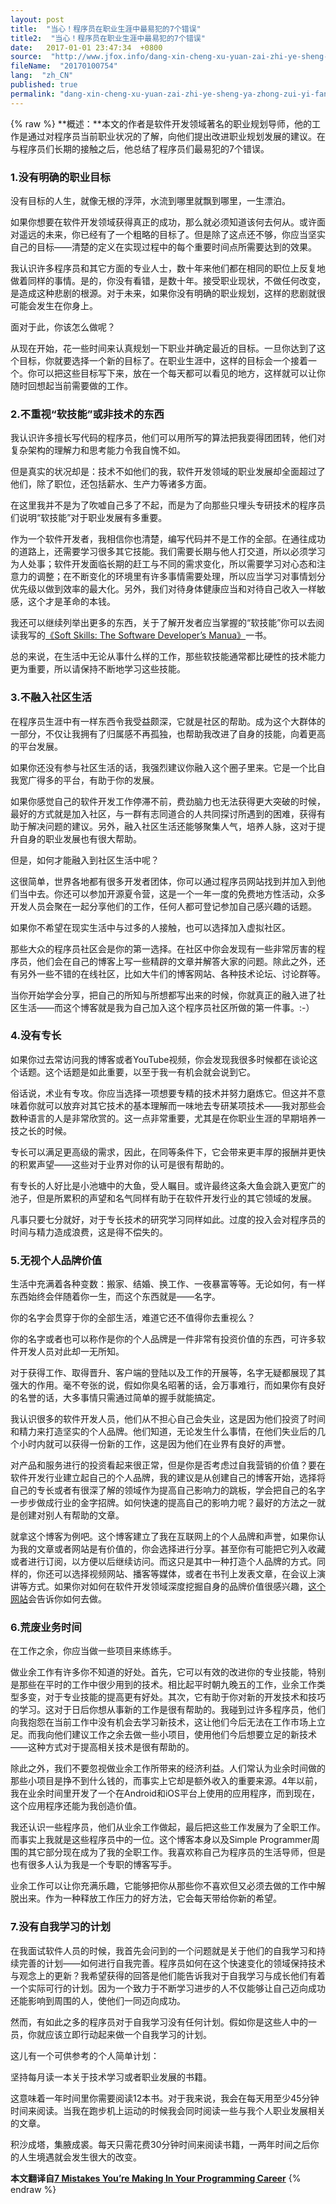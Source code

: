 ```yaml
---
layout: post
title:  "当心！程序员在职业生涯中最易犯的7个错误"
title2:  "当心！程序员在职业生涯中最易犯的7个错误"
date:   2017-01-01 23:47:34  +0800
source:  "http://www.jfox.info/dang-xin-cheng-xu-yuan-zai-zhi-ye-sheng-ya-zhong-zui-yi-fan-de-7-ge-cuo-wu.html"
fileName:  "20170100754"
lang:  "zh_CN"
published: true
permalink: "dang-xin-cheng-xu-yuan-zai-zhi-ye-sheng-ya-zhong-zui-yi-fan-de-7-ge-cuo-wu.html"
---
```

{% raw %}
**概述：**本文的作者是软件开发领域著名的职业规划导师，他的工作是通过对程序员当前职业状况的了解，向他们提出改进职业规划发展的建议。在与程序员们长期的接触之后，他总结了程序员们最易犯的7个错误。

### **1.没有明确的职业目标**

没有目标的人生，就像无根的浮萍，水流到哪里就飘到哪里，一生漂泊。

如果你想要在软件开发领域获得真正的成功，那么就必须知道该何去何从。或许面对遥远的未来，你已经有了一个粗略的目标了。但是除了这点还不够，你应当坚实自己的目标——清楚的定义在实现过程中的每个重要时间点所需要达到的效果。

我认识许多程序员和其它方面的专业人士，数十年来他们都在相同的职位上反复地做着同样的事情。是的，你没有看错，是数十年。接受职业现状，不做任何改变，是造成这种悲剧的根源。对于未来，如果你没有明确的职业规划，这样的悲剧就很可能会发生在你身上。

面对于此，你该怎么做呢？

从现在开始，花一些时间来认真规划一下职业并确定最近的目标。一旦你达到了这个目标，你就要选择一个新的目标了。在职业生涯中，这样的目标会一个接着一个。你可以把这些目标写下来，放在一个每天都可以看见的地方，这样就可以让你随时回想起当前需要做的工作。

### **2.不重视“软技能”或非技术的东西**

我认识许多擅长写代码的程序员，他们可以用所写的算法把我耍得团团转，他们对复杂架构的理解力和思考能力令我自愧不如。

但是真实的状况却是：技术不如他们的我，软件开发领域的职业发展却全面超过了他们，除了职位，还包括薪水、生产力等诸多方面。

在这里我并不是为了吹嘘自己多了不起，而是为了向那些只埋头专研技术的程序员们说明“软技能”对于职业发展有多重要。

作为一个软件开发者，我相信你也清楚，编写代码并不是工作的全部。在通往成功的道路上，还需要学习很多其它技能。我们需要长期与他人打交道，所以必须学习为人处事；软件开发面临长期的赶工与不同的需求变化，所以需要学习对心态和注意力的调整；在不断变化的环境里有许多事情需要处理，所以应当学习对事情划分优先级以做到效率的最大化。另外，我们对待身体健康应当和对待自己收入一样敏感，这个才是革命的本钱。

我还可以继续列举出更多的东西，关于了解开发者应当掌握的“软技能”你可以去阅读我写的[《Soft Skills: The Software Developer’s Manua》](/url.php?_src=&amp;isencode=1&amp;content=dGltZT0xNDMyMzU0OTE3OTI5JnVybD1odHRwJTNBJTJGJTJGc2ltcGxlcHJvZ3JhbW1lci5jb20lMkZzb2Z0c2tpbGxz)一书。

总的来说，在生活中无论从事什么样的工作，那些软技能通常都比硬性的技术能力更为重要，所以请保持不断地学习这些技能。

### **3.不融入社区生活**

在程序员生涯中有一样东西令我受益颇深，它就是社区的帮助。成为这个大群体的一部分，不仅让我拥有了归属感不再孤独，也帮助我改进了自身的技能，向着更高的平台发展。

如果你还没有参与社区生活的话，我强烈建议你融入这个圈子里来。它是一个比自我宽广得多的平台，有助于你的发展。

如果你感觉自己的软件开发工作停滞不前，费劲脑力也无法获得更大突破的时候，最好的方式就是加入社区，与一群有志同道合的人共同探讨所遇到的困难，获得有助于解决问题的建议。另外，融入社区生活还能够聚集人气，培养人脉，这对于提升自身的职业发展也有很大帮助。

但是，如何才能融入到社区生活中呢？

这很简单，世界各地都有很多开发者团体，你可以通过程序员网站找到并加入到他们当中去。你还可以参加开源夏令营，这是一个一年一度的免费地方性活动，众多开发人员会聚在一起分享他们的工作，任何人都可登记参加自己感兴趣的话题。

如果你不希望在现实生活中与过多的人接触，也可以选择加入虚拟社区。

那些大众的程序员社区会是你的第一选择。在社区中你会发现有一些非常厉害的程序员，他们会在自己的博客上写一些精辟的文章并解答大家的问题。除此之外，还有另外一些不错的在线社区，比如大牛们的博客网站、各种技术论坛、讨论群等。

当你开始学会分享，把自己的所知与所想都写出来的时候，你就真正的融入进了社区生活——而这个博客就是我为自己加入这个程序员社区所做的第一件事。:-）

### **4.没有专长**

如果你过去常访问我的博客或者YouTube视频，你会发现我很多时候都在谈论这个话题。这个话题是如此重要，以至于我一有机会就会说到它。

俗话说，术业有专攻。你应当选择一项想要专精的技术并努力磨炼它。但这并不意味着你就可以放弃对其它技术的基本理解而一味地去专研某项技术——我对那些会数种语言的人是非常欣赏的。这一点非常重要，尤其是在你职业生涯的早期培养一技之长的时候。

专长可以满足更高级的需求，因此，在同等条件下，它会带来更丰厚的报酬并更快的积累声望——这些对于业界对你的认可是很有帮助的。

有专长的人好比是小池塘中的大鱼，受人瞩目。或许最终这条大鱼会跳入更宽广的池子，但是所累积的声望和名气同样有助于在软件开发行业的其它领域的发展。

凡事只要七分就好，对于专长技术的研究学习同样如此。过度的投入会对程序员的时间与精力造成浪费，这是得不偿失的。

### **5.无视个人品牌价值**

生活中充满着各种变数：搬家、结婚、换工作、一夜暴富等等。无论如何，有一样东西始终会伴随着你一生，而这个东西就是——名字。

你的名字会贯穿于你的全部生活，难道它还不值得你去重视么？

你的名字或者也可以称作是你的个人品牌是一件非常有投资价值的东西，可许多软件开发人员对此却一无所知。

对于获得工作、取得晋升、客户端的登陆以及工作的开展等，名字无疑都展现了其强大的作用。毫不夸张的说，假如你臭名昭著的话，会万事难行，而如果你有良好的名誉的话，大多事情只需通过简单的握手就能搞定。

我认识很多的软件开发人员，他们从不担心自己会失业，这是因为他们投资了时间和精力来打造坚实的个人品牌。他们知道，无论发生什么事情，在他们失业后的几个小时内就可以获得一份新的工作，这是因为他们在业界有良好的声誉。

对产品和服务进行的投资看起来很正常，但是你是否考虑过自我营销的价值？要在软件开发行业建立起自己的个人品牌，我的建议是从创建自己的博客开始，选择将自己的专长或者有很深了解的领域作为提高自己影响力的跳板，学会把自己的名字一步步做成行业的金字招牌。如何快速的提高自己的影响力呢？最好的方法之一就是创建对别人有帮助的文章。

就拿这个博客为例吧。这个博客建立了我在互联网上的个人品牌和声誉，如果你认为我的文章或者网站是有价值的，你会选择进行分享。甚至你有可能把它列入收藏或者进行订阅，以方便以后继续访问。而这只是其中一种打造个人品牌的方式。同样的，你还可以选择视频网站、播客等媒体，或者在书刊上发表文章，在会议上演讲等方式。如果你对如何在软件开发领域深度挖掘自身的品牌价值很感兴趣，[这个网站](/url.php?_src=&amp;isencode=1&amp;content=dGltZT0xNDMyMzU0OTE3OTMwJnVybD1odHRwJTNBJTJGJTJGZGV2Y2FyZWVyYm9vc3QuY29tJTJGJTNGX2dhJTNEMS45MzIxODkwNi42MTQ4ODQ3MS4xNDMyMDg3MzAx)会告诉你如何去做。

### **6.荒废业务时间**

在工作之余，你应当做一些项目来练练手。

做业余工作有许多你不知道的好处。首先，它可以有效的改进你的专业技能，特别是那些在平时的工作中很少用到的技术。相比起平时朝九晚五的工作，业余工作类型多变，对于专业技能的提高更有好处。其次，它有助于你对新的开发技术和技巧的学习。这对于日后你想从事新的工作是很有帮助的。我碰到过许多程序员，他们向我抱怨在当前工作中没有机会去学习新技术，这让他们今后无法在工作市场上立足。而我向他们建议工作之余去做一些小项目，使用他们今后想要立足的新技术——这种方式对于提高相关技术是很有帮助的。

除此之外，我们不要忽视做业余工作所带来的经济利益。人们常认为业余时间做的那些小项目是挣不到什么钱的，而事实上它却是额外收入的重要来源。4年以前，我在业余时间里开发了一个在Android和iOS平台上使用的应用程序，而到现在，这个应用程序还能为我创造价值。

我还认识一些程序员，他们从业余工作做起，最后把这些工作发展为了全职工作。而事实上我就是这些程序员中的一位。这个博客本身以及Simple Programmer周围的其它部分现在成为了我的全职工作。我喜欢称自己为程序员的生活导师，但是也有很多人认为我是一个专职的博客写手。

业余工作可以让你充满乐趣，它能够把你从那些你不喜欢但又必须去做的工作中解脱出来。作为一种释放工作压力的好方法，它会每天带给你新的希望。

### **7.没有自我学习的计划**

在我面试软件人员的时候，我首先会问到的一个问题就是关于他们的自我学习和持续完善的计划——如何进行自我完善。程序员如何在这个快速变化的领域保持技术与观念上的更新？我希望获得的回答是他们能告诉我对于自我学习与成长他们有着一个实际可行的计划。因为一个致力于不断学习进步的人不仅能够让自己迈向成功还能影响到周围的人，使他们一同迈向成功。

然而，有如此之多的程序员对于自我学习没有任何计划。假如你是这些人中的一员，你就应该立即行动起来做一个自我学习的计划。

这儿有一个可供参考的个人简单计划：

坚持每月读一本关于技术学习或者职业发展的书籍。

这意味着一年时间里你需要阅读12本书。对于我来说，我会在每天用至少45分钟时间来阅读。当我在跑步机上运动的时候我会同时阅读一些与我个人职业发展相关的文章。

积沙成塔，集腋成裘。每天只需花费30分钟时间来阅读书籍，一两年时间之后你的人生境遇就会发生很大的改变。

**本文翻译自[7 Mistakes You’re Making In Your Programming Career](/url.php?_src=&amp;isencode=1&amp;content=dGltZT0xNDMyMzU0OTE3OTMwJnVybD1odHRwJTNBJTJGJTJGc2ltcGxlcHJvZ3JhbW1lci5jb20lMkYyMDE1JTJGMDUlMkYxOCUyRjctbWlzdGFrZXMteW91cmUtbWFraW5nLWluLXlvdXItcHJvZ3JhbW1pbmctY2FyZWVyJTJG)**
{% endraw %}
